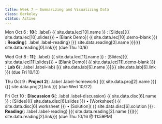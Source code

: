 ```yaml
---
title: Week 7 — Summarizing and Visualizing Data
class: Berkeley
status: Active
---
```


Mon Oct 6
: **10**{: .label} {{ site.data.lec[10].name }} 
    : [Slides]({{ site.data.lec[10].slides}})
      &#8226; [Blank Demo]( {{ site.data.lec[10].demo-blank }})
: **Reading**{: .label .label-reading} [{{ site.data.reading[0].name }}]({{ site.data.reading[0].link}}) (due Thu 10/9)


Wed Oct 8
: **11**{: .label} {{ site.data.lec[11].name }} 
    : [Slides]({{ site.data.lec[11].slides}})
      &#8226; [Blank Demo]( {{ site.data.lec[11].demo-blank }})
: **Lab 6**{: .label .label-lab} [{{ site.data.lab[6].name }}]({{ site.data.lab[6].link }}) (due Fri 10/10)

Thu Oct 9
: **Project 2**{: .label .label-homework} [{{ site.data.proj[2].name }}]({{ site.data.proj[2].link }})
    (due Wed 10/22)


Fri Oct 10
: **Discussion 6**{: .label .label-discussion} {{ site.data.disc[6].name }}
   : [Slides]({{ site.data.disc[6].slides }})
     &#8226; [Worksheet]( {{ site.data.disc[6].worksheet }})
     &#8226; [Solution]( {{ site.data.disc[6].solution }})
: **Reading**{: .label .label-reading} [{{ site.data.reading[2].name }}]({{ site.data.reading[2].link}}) (due Thu 10/16 @ 11:59PM)